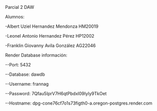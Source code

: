 Parcial 2 DAW

Alumnos:

-Albert Uziel Hernandez Mendonza HM20019

-Leonel Antonio Hernandez Pérez  HP12002

-Franklin Giovanny Avila González AG22046




Render Database información:

--Port: 5432

--Database: 
dawdb

--Username: 
frannag

--Password: 
7Qfau5IprV7H6qtPbdxl09Iyly9TkOet

--Hostname: 
dpg-cone76cf7o1s73figth0-a.oregon-postgres.render.com
